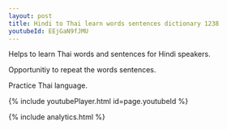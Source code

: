 ```yaml
---
layout: post
title: Hindi to Thai learn words sentences dictionary 1238 
youtubeId: EEjGaN9fJMU
---
```

 
 
Helps to learn Thai words and sentences for Hindi speakers.

Opportunitiy to repeat the words sentences. 

Practice Thai language. 
 
{% include youtubePlayer.html id=page.youtubeId %}
 
 
{% include analytics.html %}